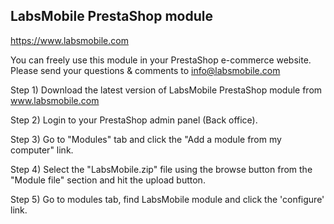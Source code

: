 LabsMobile PrestaShop module
---------------------------------------------------------------------

https://www.labsmobile.com

You can freely use this module in your PrestaShop e-commerce website.
Please send your questions & comments to info@labsmobile.com


Step 1)
Download the latest version of LabsMobile PrestaShop module from www.labsmobile.com

Step 2)
Login to your PrestaShop admin panel (Back office).

Step 3)
Go to "Modules" tab and click the "Add a module from my computer" link.

Step 4)
Select the "LabsMobile.zip" file using the browse button from the "Module file" section and hit the upload button.

Step 5)
Go to modules tab, find LabsMobile module and click the 'configure' link.